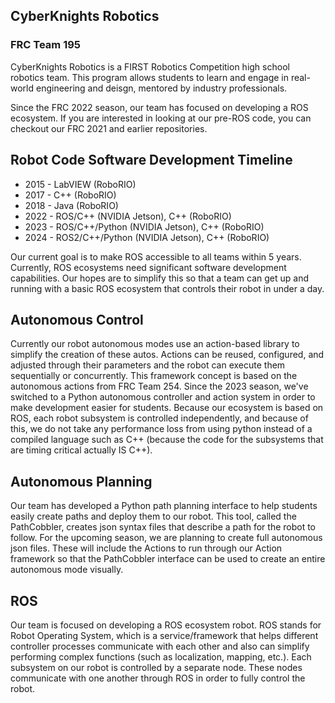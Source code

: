 ## CyberKnights Robotics
### FRC Team 195

CyberKnights Robotics is a FIRST Robotics Competition high school robotics team. This program allows students to learn and engage in real-world engineering and deisgn, mentored by industry professionals.

Since the FRC 2022 season, our team has focused on developing a ROS ecosystem. If you are interested in looking at our pre-ROS code, you can checkout our FRC 2021 and earlier repositories.


## Robot Code Software Development Timeline

- 2015 - LabVIEW (RoboRIO)
- 2017 - C++ (RoboRIO)
- 2018 - Java (RoboRIO)
- 2022 - ROS/C++ (NVIDIA Jetson), C++ (RoboRIO)
- 2023 - ROS/C++/Python (NVIDIA Jetson), C++ (RoboRIO)
- 2024 - ROS2/C++/Python (NVIDIA Jetson), C++ (RoboRIO)

Our current goal is to make ROS accessible to all teams within 5 years. Currently, ROS ecosystems need significant software development capabilities. Our hopes are to simplify this so that a team can get up and running with a basic ROS ecosystem that controls their robot in under a day.


## Autonomous Control

Currently our robot autonomous modes use an action-based library to simplify the creation of these autos. Actions can be reused, configured, and adjusted through their parameters and the robot can execute them sequentially or concurrently. This framework concept is based on the autonomous actions from FRC Team 254.
Since the 2023 season, we've switched to a Python autonomous controller and action system in order to make development easier for students. Because our ecosystem is based on ROS, each robot subsystem is controlled independently, and because of this, we do not take any performance loss from using python instead of a compiled language such as C++ (because the code for the subsystems that are timing critical actually IS C++).

## Autonomous Planning

Our team has developed a Python path planning interface to help students easily create paths and deploy them to our robot. This tool, called the PathCobbler, creates json syntax files that describe a path for the robot to follow. For the upcoming season, we are planning to create full autonomous json files. These will include the Actions to run through our Action framework so that the PathCobbler interface can be used to create an entire autonomous mode visually.

## ROS

Our team is focused on developing a ROS ecosystem robot. ROS stands for Robot Operating System, which is a service/framework that helps different controller processes communicate with each other and also can simplify performing complex functions (such as localization, mapping, etc.). Each subsystem on our robot is controlled by a separate node. These nodes communicate with one another through ROS in order to fully control the robot.

<!--

**Here are some ideas to get you started:**

🙋‍♀️ A short introduction - what is your organization all about?
🌈 Contribution guidelines - how can the community get involved?
👩‍💻 Useful resources - where can the community find your docs? Is there anything else the community should know?
🍿 Fun facts - what does your team eat for breakfast?
🧙 Remember, you can do mighty things with the power of [Markdown](https://docs.github.com/github/writing-on-github/getting-started-with-writing-and-formatting-on-github/basic-writing-and-formatting-syntax)
-->
